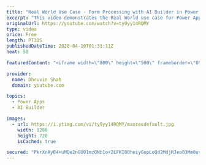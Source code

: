 ```yaml
---
title: "Real World Use Case - Form Processing with AI Builder in Power Apps and SharePoint as Back end"
excerpt: "This video demonstrates the Real World use case for Power Apps Form Processing AI Model.  The AI Builder is a new game changer for the Power Platform. Here we have taken an example of a Real-World Business Use case where User uploads the scanned document of their Rent Receipt. The Form Processing AI"
originalUrl: https://youtube.com/watch?v=ty9yy14RQMY
type: video
price: Free
length: PT31S
publishedDateTime: 2020-04-10T01:31:11Z
heat: 50

featuredContent: "<iframe width=\"800\" height=\"500\" frameborder=\"0\" src=\"https://www.youtube.com/embed/ty9yy14RQMY\" allow=\"accelerometer; autoplay; encrypted-media; gyroscope; picture-in-picture\" allowfullscreen></iframe>"

provider:
  name: Dhruvin Shah
  domain: youtube.com

topics:
  - Power Apps
  - AI Builder

images:
  - url: https://i.ytimg.com/vi/ty9yy14RQMY/maxresdefault.jpg
    width: 1280
    height: 720
    isCached: true

secured: "PkrXnAyB4+uMQe2nGU01mzQNb1o+2LFKI0OheiyGopLoQd2MdjRJeo03Mm0uvP0IWKPTiFoHKi5Bbm8XGrLS595KM90pHFD/nYpzm/aVB/jfjnV7HHdOfDPib2B2nQ/eingl4yCie/U3WPlRZYJMYveY0PRB9datQnbPpenqNati8/lTZoenxvUsRIl1Le6VWr0y3ie4W0wdbU+kOuh/LQwzEfJ7jGfIWVhjozUyWdpgOHqIfNelQ3RPqfgY/OAgZIOAJgfpDuez+eJi/5CDsUPgyb/1EkJjyQChKjlWb5zQ1U8U4CBlKoqzM1xFOe22Q4u+SwoxQnFQb1O7cLmd2I2GHj0b8t/Ou27hAACRJC3DQS4rx+p4l9B+lfXzYeD5iukAeGpCJa/lS1g+vYIGrIgtqh2FDYKA/9d4irRnLzU=;r7DjwkVpjWkBDk24dLZMpg=="
---
```


